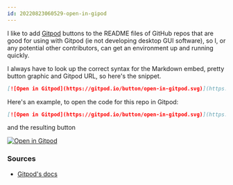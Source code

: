 ```yaml
---
id: 20220823060529-open-in-gipod
---
```


I like to add [Gitpod](https://www.gitpod.io/) buttons to the README files of GitHub repos that are good for using with Gitpod (ie not developing desktop GUI software), so I, or any potential other contributors, can get an environment up and running quickly.

I always have to look up the correct syntax for the Markdown embed, pretty button graphic and Gitpod URL, so here's the snippet.

```md
[![Open in Gitpod](https://gitpod.io/button/open-in-gitpod.svg)](https://gitpod.io/#<your-repository-url>)
```

Here's an example, to open the code for this repo in Gitpod:

```md
[![Open in Gitpod](https://gitpod.io/button/open-in-gitpod.svg)](https://gitpod.io/#https://github.com/caro401/public-notes)
```

and the resulting button

[![Open in Gitpod](https://gitpod.io/button/open-in-gitpod.svg)](https://gitpod.io/#https://github.com/caro401/public-notes)

### Sources

- [Gitpod's docs](https://www.gitpod.io/docs/getting-started#open-in-gitpod-button)